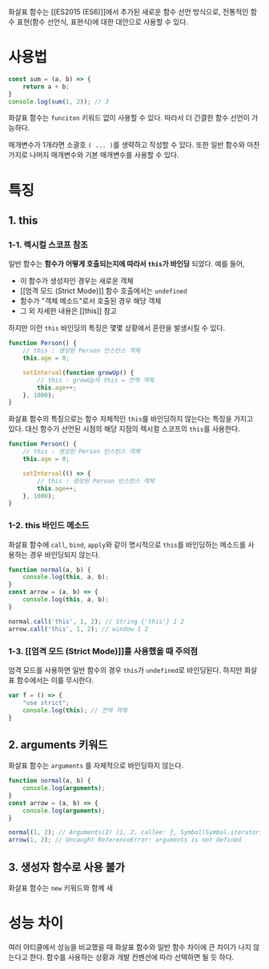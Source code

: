 화살표 함수는 [[ES2015 (ES6)]]에서 추가된 새로운 함수 선언 방식으로, 전통적인 함수 표현(함수 선언식, 표현식)에 대한 대안으로 사용할 수 있다.

# 사용법

```javascript
const sum = (a, b) => {
	return a + b;
}
console.log(sum(1, 2)); // 3
```

화살표 함수는 `funciton` 키워드 없이 사용할 수 있다. 따라서 더 간결한 함수 선언이 가능하다.

매개변수가 1개라면 소괄호 `( ... )`를 생략하고 작성할 수 있다. 또한 일반 함수와 마찬가지로 나머지 매개변수와 기본 매개변수를 사용할 수 있다.

# 특징

## 1. this

### 1-1. 렉시컬 스코프 참조

일반 함수는 **함수가 어떻게 호출되는지에 따라서 `this`가 바인딩** 되었다. 예를 들어,

- 이 함수가 생성자인 경우는 새로운 객체
- [[엄격 모드 (Strict Mode)]] 함수 호출에서는 `undefined`
- 함수가 "객체 메소드"로서 호출된 경우 해당 객체
- 그 외 자세한 내용은 [[this]] 참고

하지만 이런 `this` 바인딩의 특징은 몇몇 상황에서 혼란을 발생시킬 수 있다.

```javascript
function Person() {
	// this : 생성된 Person 인스턴스 객체
	this.age = 0;

	setInterval(function growUp() {
		// this : growUp의 this = 전역 객체
		this.age++;
	}, 1000);
}
```

화살표 함수의 특징으로는 함수 자체적인 `this`를 바인딩하지 않는다는 특징을 가지고 있다. 대신 함수가 선언된 시점의  해당 지점의 렉시컬 스코프의 `this`를 사용한다.

```javascript
function Person() {
	// this : 생성된 Person 인스턴스 객체
	this.age = 0;

	setInterval(() => {
		// this : 생성된 Person 인스턴스 객체
		this.age++;
	}, 1000);
}
```

### 1-2. this 바인드 메소드

화살표 함수에 `call`, `bind`, `apply`와 같이 명시적으로 `this`를 바인딩하는 메소드를 사용하는 경우 바인딩되지 않는다.

```javascript
function normal(a, b) {
	console.log(this, a, b);
}
const arrow = (a, b) => {
	console.log(this, a, b);
}

normal.call('this', 1, 2); // String {'this'} 1 2
arrow.call('this', 1, 2); // window 1 2
```
### 1-3. [[엄격 모드 (Strict Mode)]]를 사용했을 때 주의점

엄격 모드를 사용하면 일반 함수의 경우 `this`가 `undefined`로 바인딩된다. 하지만 화살표 함수에서는 이를 무시한다.

```javascript
var f = () => {
	"use strict";
	console.log(this); // 전역 객체
}
```

## 2. arguments 키워드

화살표 함수는 `arguments` 를 자체적으로 바인딩하지 않는다.

```javascript
function normal(a, b) {
	console.log(arguments);
}
const arrow = (a, b) => {
	console.log(arguments);
}

normal(1, 2); // Arguments(2) [1, 2, callee: ƒ, Symbol(Symbol.iterator): ƒ]
arrow(1, 2); // Uncaught ReferenceError: arguments is not defined
```

## 3. 생성자 함수로 사용 불가

화살표 함수는 `new` 키워드와 함께 새

# 성능 차이

여러 아티클에서 성능을 비교했을 때 화살표 함수와 일반 함수 차이에 큰 차이가 나지 않는다고 한다. 함수를 사용하는 상황과 개발 컨벤션에 따라 선택하면 될 듯 하다.